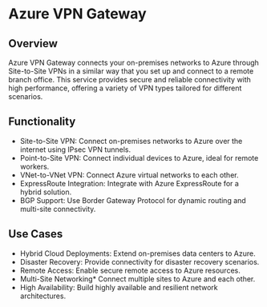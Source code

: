 # Azure VPN Gateway
## Overview

Azure VPN Gateway connects your on-premises networks to Azure through Site-to-Site VPNs in a similar way that you set up and connect to a remote branch office. This service provides secure and reliable connectivity with high performance, offering a variety of VPN types tailored for different scenarios.

## Functionality
 - Site-to-Site VPN: Connect on-premises networks to Azure over the internet using IPsec VPN tunnels.
 - Point-to-Site VPN: Connect individual devices to Azure, ideal for remote workers.
 - VNet-to-VNet VPN: Connect Azure virtual networks to each other.
 - ExpressRoute Integration: Integrate with Azure ExpressRoute for a hybrid solution.
 - BGP Support: Use Border Gateway Protocol for dynamic routing and multi-site connectivity.

## Use Cases
 - Hybrid Cloud Deployments: Extend on-premises data centers to Azure.
 - Disaster Recovery: Provide connectivity for disaster recovery scenarios.
 - Remote Access: Enable secure remote access to Azure resources.
 - Multi-Site Networking* Connect multiple sites to Azure and each other.
 - High Availability: Build highly available and resilient network architectures.
